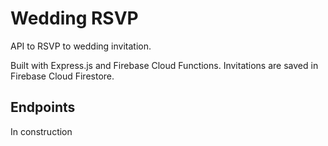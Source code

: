 # Wedding RSVP
API to RSVP to wedding invitation.

Built with Express.js and Firebase Cloud Functions. Invitations are saved in Firebase Cloud Firestore.

## Endpoints
In construction
